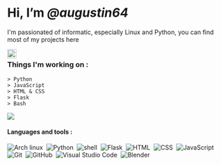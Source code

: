 # Hi, I’m *@augustin64*
I'm passionated of informatic, especially Linux and Python, you can find most of my projects here

<a href="https://discordapp.com/users/522304532756037633">
  <img align="left" alt="augustin64#8544" width="21px" src="https://raw.githubusercontent.com/anuraghazra/anuraghazra/master/assets/discord-round.svg" />
</a>  

# 

### Things I'm working on :
```
> Python
> JavaScript
> HTML & CSS
> Flask
> Bash
```

<img align="center" src="https://github-readme-stats.vercel.app/api/top-langs/?username=augustin64&theme=react&show_icons=true&layout=compact" />


#### Languages and tools :  
![Arch linux](https://img.shields.io/badge/-Arch_Linux-141a20?logo=arch-linux&style=for-the-badge)&nbsp;
![Python](https://img.shields.io/badge/-Python-141a20?logo=python&style=for-the-badge)&nbsp;
![shell](https://img.shields.io/badge/-Shell_Script-141a20?style=for-the-badge)&nbsp;
![Flask](https://img.shields.io/badge/-Flask-141a20?logo=flask&style=for-the-badge)&nbsp;
![HTML](https://img.shields.io/badge/-HTML-141a20?logo=HTML5&style=for-the-badge)&nbsp;
![CSS](https://img.shields.io/badge/-CSS-141a20?logo=CSS3&logoColor=1572B6&style=for-the-badge)&nbsp;
![JavaScript](https://img.shields.io/badge/-JavaScript-141a20?logo=javascript&style=for-the-badge)&nbsp;
![Git](https://img.shields.io/badge/-Git-141a20?logo=git&style=for-the-badge)&nbsp;
![GitHub](https://img.shields.io/badge/-GitHub-141a20?logo=github&style=for-the-badge)&nbsp;
![Visual Studio Code](https://img.shields.io/badge/-Visual%20Studio%20Code-141a20?logo=visual-studio-code&logoColor=007ACC&style=for-the-badge)&nbsp;
![Blender](https://img.shields.io/badge/-blender-141a20?logo=blender&style=for-the-badge)&nbsp;

